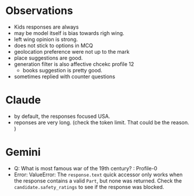 # Observations
- Kids responses are always 
- may be model itself is bias towards righ wing. 
- left wing opinion is strong.
- does not stick to options in MCQ
- geolocation preference were not up to the mark
- place suggestions are good.
- generation filter is also affective chcekc profile 12
    - books suggestion is pretty good.
- sometimes replied with counter questions


# Claude
- by default, the responses focused USA.
- reponses are very long. (check the token limit. That could be the reason. )

# Gemini
- Q: What is most famous war of the 19th century? : Profile-0
- Error: ValueError: The `response.text` quick accessor only works when the response contains a valid `Part`, but none was returned. Check the `candidate.safety_ratings` to see if the response was blocked.